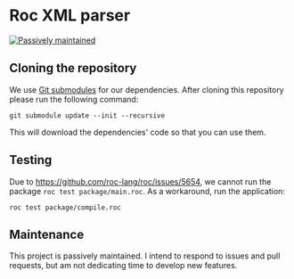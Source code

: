 # Roc XML parser

[![Passively maintained](https://img.shields.io/badge/maintenance-passive-yellow)](#maintenance)


## Cloning the repository

We use [Git submodules](https://git-scm.com/book/en/v2/Git-Tools-Submodules) for our dependencies. After cloning this repository please run the following command:

```
git submodule update --init --recursive
```

This will download the dependencies' code so that you can use them.


## Testing

Due to https://github.com/roc-lang/roc/issues/5654, we cannot run the package `roc test package/main.roc`. As a workaround, run the application:

```
roc test package/compile.roc
```


## Maintenance

This project is passively maintained. I intend to respond to issues and pull requests, but am not dedicating time to develop new features.